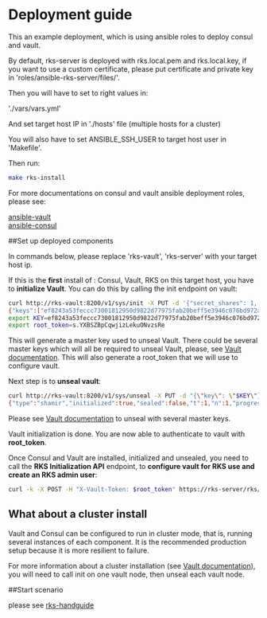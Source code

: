 # Deployment guide

This an example deployment, which is using ansible roles to deploy consul and vault.

By default, rks-server is deployed with rks.local.pem and rks.local.key, if you want to use a custom certificate, please put certificate and private key in 'roles/ansible-rks-server/files/'. 

Then you will have to set to right values in:

'./vars/vars.yml'

And set target host IP in './hosts' file (multiple hosts for a cluster)

You will also have to set ANSIBLE_SSH_USER to target host user in 'Makefile'.

Then run:

```bash
make rks-install
```
For more documentations on consul and vault ansible deployment roles, please see:

[ansible-vault](https://github.com/ansible-community/ansible-vault)  
[ansible-consul](https://github.com/ansible-community/ansible-consul)

##Set up deployed components

In commands below, please replace 'rks-vault', 'rks-server' with your target host ip.

If this is the **first** install of : Consul, Vault, RKS on this target host, 
you have to **initialize Vault**. You can do this by calling the init endpoint on vault:

```bash
curl http://rks-vault:8200/v1/sys/init -X PUT -d '{"secret_shares": 1, "secret_threshold": 1}'
{"keys":["ef8243a53feccc73001812950d9822d77975fab20beff5e3946c076bd972ae6f"],"keys_base64":["74JDpT/szHMAGBKVDZgi13l1+rIL7/XjlGwHa9lyrm8="],"root_token":"s.YXBSZBpCqwjizLekuONvzsRe"}
export KEY=ef8243a53feccc73001812950d9822d77975fab20beff5e3946c076bd972ae6f
export root_token=s.YXBSZBpCqwjizLekuONvzsRe
```
This will generate a master key used to unseal Vault.
There could be several master keys which will all be required to unseal Vault, please, see [Vault documentation](https://www.vaultproject.io/api-docs/system/init#start-initialization).
This will also generate a root_token that we will use to configure vault.

Next step is to **unseal vault**:

```bash
curl http://rks-vault:8200/v1/sys/unseal -X PUT -d "{\"key\": \"$KEY\"}"
{"type":"shamir","initialized":true,"sealed":false,"t":1,"n":1,"progress":0,"nonce":"","version":"1.3.1","migration":false,"cluster_name":"dc1","cluster_id":"16b06562-2417-935f-8edc-0155d06334c0","recovery_seal":false,"storage_type":"consul"}
```

Please see [Vault documentation](https://www.vaultproject.io/api/system/unseal.html) to unseal with several master keys.

Vault initialization is done.
You are now able to authenticate to vault with **root_token**.

Once Consul and Vault are installed, initialized and unsealed, you need to call the **RKS Initialization API** endpoint, to **configure vault for RKS use and create an RKS admin user**:

```bash
curl -k -X POST -H "X-Vault-Token: $root_token" https://rks-server/rks/v1/init

```
## What about a cluster install

Vault and Consul can be configured to run in cluster mode, that is, running several instances of each component. It is the recommended production setup because it is more resilient to failure.

For more information about a cluster installation (see [Vault documentation](https://learn.hashicorp.com/vault/getting-started/deploy)), you will need to call init on one vault node, then unseal each vault node.


##Start scenario

please see [rks-handguide](../docs/rks-handguide.md)


